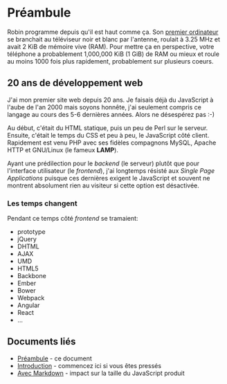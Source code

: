 # Préambule

Robin programme depuis qu'il est haut comme ça.
Son [premier ordinateur][] se branchait au téléviseur noir et blanc
par l'antenne, roulait à 3.25 MHz et avait 2 KiB de mémoire vive (RAM).
Pour mettre ça en perspective, votre téléphone a probablement
1,000,000 KiB (1 GiB) de RAM ou mieux et roule au moins 1000 fois plus
rapidement, probablement sur plusieurs coeurs.

## 20 ans de développement web
J'ai mon premier site web depuis 20 ans. Je faisais déjà du JavaScript
à l'aube de l'an 2000 mais soyons honnête, j'ai seulement compris ce
langage au cours des 5-6 dernières années. Alors ne désespérez pas :-)

Au début, c'était du HTML statique, puis un peu de Perl sur le
serveur. Ensuite, c'était le temps du CSS et peu à peu, le JavaScript
côté client. Rapidement est venu PHP avec ses fidèles compagnons
MySQL, Apache HTTP et GNU/Linux (le fameux **LAMP**).

Ayant une prédilection pour le *backend* (le serveur) plutôt que
pour l'interface utilisateur (le *frontend*), j'ai longtemps résisté
aux *Single Page Applications* puisque ces dernières exigent le
JavaScript et souvent ne montrent absolument rien au visiteur si
cette option est désactivée.

### Les temps changent
Pendant ce temps côté *frontend* se tramaient:

* prototype
* jQuery
* DHTML
* AJAX
* UMD
* HTML5
* Backbone
* Ember
* Bower
* Webpack
* Angular
* React
* ...

## Documents liés

* [Préambule][] - ce document
* [Introduction][] - commencez ici si vous êtes pressés
* [Avec Markdown][] - impact sur la taille du JavaScript produit

[Préambule]: <preambule.md>
[Introduction]: <intro.md>
[Avec Markdown]: <markdown.md>
[next.js]: <https://zeit.co/blog/next2>
[React]: <https://facebook.github.io/react/>
[node.js]: <https://nodejs.org/>
[n-install]: <https://github.com/mklement0/n-install>
[premier ordinateur]: <https://fr.wikipedia.org/wiki/ZX81>
